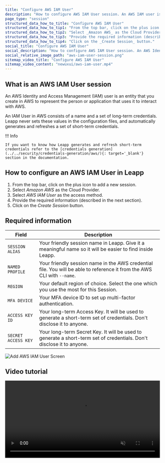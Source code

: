 ```yaml
---
title: "Configure AWS IAM User"
description: "How to configure AWS IAM User session. An AWS IAM user is an entity that you create in AWS to represent the person or application that interact with AWS."
page_type: "session"
structured_data_how_to_title: "Configure AWS IAM User"
structured_data_how_to_tip1: "From the top bar, click on the plus icon to add a new session."
structured_data_how_to_tip2: "Select _Amazon AWS_ as the Cloud Provider."
structured_data_how_to_tip3: "Provide the required information (described in the next section)."
structured_data_how_to_tip4: "Click on the _Create Session_ button."
social_title: "Configure AWS IAM User"
social_description: "How to configure AWS IAM User session. An AWS Identity and Access Management (IAM) user is an entity that you create in AWS to represent the person or application that uses it to interact with AWS."
social_relative_image_path: "aws-iam-user-session.png"
sitemap_video_title: "Configure AWS IAM User"
sitemap_video_content: "newuxui/aws-iam-user.mp4"
---
```


## What is an AWS IAM User session

An AWS Identity and Access Management (IAM) user is an entity that you create in AWS to represent the person or application that uses it to interact with AWS.

An IAM User in AWS consists of a name and a set of long-term credentials. Leapp never sets these values in the configuration files, and automatically generates and refreshes a set of short-term credentials.

!!! Info
  
    If you want to know how Leapp generates and refresh short-term credentials refer to the [credentials generation](../../security/credentials-generation/aws/){: target='_blank'} section in the documentation.

## How to configure an AWS IAM User in Leapp

1. From the top bar, click on the plus icon to add a new session.
2. Select _Amazon AWS_ as the Cloud Provider.
3. Select _AWS IAM User_ as the access method. 
4. Provide the required information (described in the next section). 
5. Click on the _Create Session_ button.

## Required information

| Field           | Description                          |
|-----------------| ------------------------------------ |
| `SESSION ALIAS` | Your friendly session name in Leapp. Give it a meaningful name so it will be easier to find inside Leapp. |
| `NAMED PROFILE` | Your friendly session name in the AWS credential file. You will be able to reference it from the AWS CLI with `--name`. |
| `REGION`        | Your default region of choice. Select the one which you use the most for this Session. |
| `MFA DEVICE`    | Your MFA device ID to set up multi-factor authentication. |
| `ACCESS KEY ID` | Your long-term Access Key. It will be used to generate a short-term set of credentials. Don't disclose it to anyone. |
| `SECRET ACCESS KEY` | Your long-term Secret Key. It will be used to generate a short-term set of credentials. Don't disclose it to anyone. |

![Add AWS IAM User Screen](../../images/screens/newuxui/aws-iam-user.png)

## Video tutorial

<video width="100%" muted autoplay loop> <source src="../../videos/newuxui/aws-iam-user.mp4" type="video/mp4"> </video>
